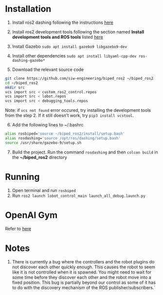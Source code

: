 # Installation
1. Install ros2 dashing following the instructions [here](https://index.ros.org//doc/ros2/Installation/Dashing/Linux-Install-Debians/)

2. Install ros2 development tools following the section named **Install development tools and ROS tools** listed [here](https://index.ros.org/doc/ros2/Installation/Dashing/Linux-Development-Setup/)

3. Install Gazebo
`sudo apt install gazebo9 libgazebo9-dev`

4. Install other dependencies 
`sudo apt install libyaml-cpp-dev ros-dashing-gazebo*`
5. Download the relevant source code
```bash
git clone https://github.com/siw-engineering/biped_ros2 ~/biped_ros2
cd ~/biped_ros2
mkdir src
vcs import src < custom_ros2_control.repos
vcs import src < lobot.repos
vcs import src < debugging_tools.repos
```
Note: if `vcs not found` error occured, try installing the development tools from the step 2. If it still doesn't work, try `pip3 install vcstool`.

6. Add the following lines to ~/.bashrc
```bash
alias rosbiped='source ~/biped_ros2/install/setup.bash'
alias rosdashing='source /opt/ros/dashing/setup.bash'
source /usr/share/gazebo-9/setup.sh
```
7. Build the project. Run the command `rosdashing` and then `colcon build` in the **~/biped_ros2** directory

# Running
1. Open terminal and run `rosbiped`
2. Run `ros2 launch lobot_control_main launch_all_debug.launch.py`

# OpenAI Gym
Refer to [here](https://github.com/pohzhiee/biped_gym)

# Notes
1. There is currently a bug where the controllers and the robot plugins do not discover each other quickly enough. This causes the robot to seem like it is not controlled when it is spawned. You might need to wait for some time before they discover each other and the robot move into a fixed position. This bug is partially beyond our control as some of it has to do with the discovery mechanism of the ROS publisher/subscribers.`
